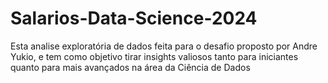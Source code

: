 # Salarios-Data-Science-2024
Esta analise exploratória de dados feita para o desafio proposto por Andre Yukio, e tem como objetivo tirar insights valiosos tanto para iniciantes quanto para mais avançados na área da Ciência de Dados
